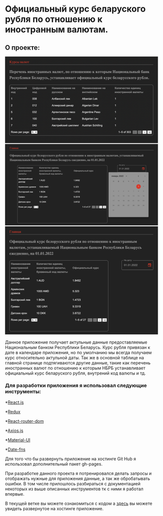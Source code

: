 # Официальный курс беларуского рубля по отношению к иностранным валютам.

## О проекте:

![testwork example](./images/example1.png)
![testwork example](./images/example2.png)
![testwork example](./images/example3.png)

Данное приложение получает актульные данные предоставляемые  Национальным банком Республики Беларусь. Курс рубля привязан к дате в календаре приложения, но по умолчанию мы всегда получаем курс относительно актульной даты. Так же в основной таблице на главной странице подтягиваются другие данные, такие как перечень иностранных валют по отношению к которым НБРБ устанавливает официальный курс беларуского рубля, внутрений код валюты и тд.

### Для разработки приложения я использовал следующие инструменты:

*[React.js](https://reactjs.org/)

*[Redux](https://redux.js.org/)

*[React-router-dom](https://v5.reactrouter.com/)

*[Axios.js](https://axios-http.com/)

*[Material-UI](https://mui.com/)

*[Date-fns](https://date-fns.org/)


Для того что бы развернуть приложение на хостинге Git Hub я использовал дополнительный пакет gh-pages.

При разработке данного проекта я потренировался делать запросы и отображать нужные для приложения данные, а так же обробатывать ошибки. В том числе прилошлось разбираться с документацией некоторых из выше описанных инструментов тк с ними я работал впервые. 

В тeкущей ветке вы можете ознакомиться с кодом а [здесь](https://sergey-shar.github.io/alfa_bank_test/) вы можете увидеть развернутое на хостинге приложение. 


